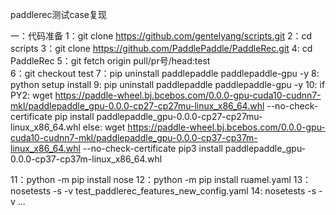 paddlerec测试case复现

一：代码准备
1：git clone https://github.com/gentelyang/scripts.git
2：cd scripts
3：git clone https://github.com/PaddlePaddle/PaddleRec.git
4: cd PaddleRec
5：git fetch origin pull/pr号/head:test  
6：git checkout test
7：pip uninstall paddlepaddle paddlepaddle-gpu -y
8: python setup install
9: pip uninstall paddlepaddle paddlepaddle-gpu -y
10: if PY2:
       wget https://paddle-wheel.bj.bcebos.com/0.0.0-gpu-cuda10-cudnn7-mkl/paddlepaddle_gpu-0.0.0-cp27-cp27mu-linux_x86_64.whl --no-check-certificate
       pip install paddlepaddle_gpu-0.0.0-cp27-cp27mu-linux_x86_64.whl
    else:
       wget https://paddle-wheel.bj.bcebos.com/0.0.0-gpu-cuda10-cudnn7-mkl/paddlepaddle_gpu-0.0.0-cp37-cp37m-linux_x86_64.whl --no-check-certificate
       pip3 install paddlepaddle_gpu-0.0.0-cp37-cp37m-linux_x86_64.whl
 
11：python -m pip install nose
12：python -m pip install ruamel.yaml
13：nosetests -s -v test_paddlerec_features_new_config.yaml
14: nosetests -s -v ...
